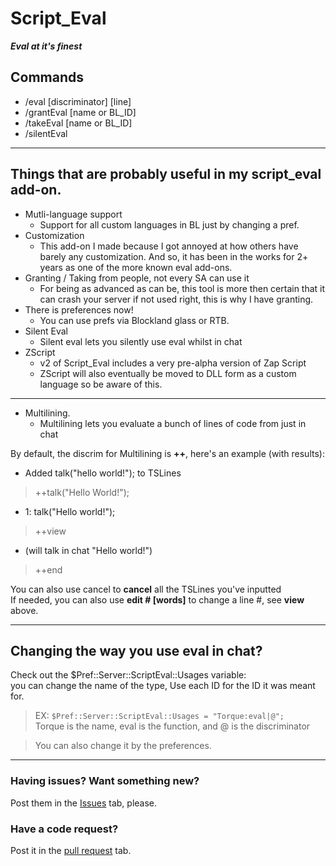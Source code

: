 # Script_Eval
___Eval at it's finest___

## Commands
* /eval [discriminator] [line]
* /grantEval [name or BL_ID]
* /takeEval [name or BL_ID]
* /silentEval
___

## Things that are probably useful in my script_eval add-on.
* Mutli-language support
  * Support for all custom languages in BL just by changing a pref.
* Customization
  * This add-on I made because I got annoyed at how others have barely any customization. And so, it has been in the works for 2+ years as one of the more known eval add-ons.
* Granting / Taking from people, not every SA can use it
  * For being as advanced as can be, this tool is more then certain that it can crash your server if not used right, this is why I have granting.
* There is preferences now!
  * You can use prefs via Blockland glass or RTB.
* Silent Eval
  * Silent eval lets you silently use eval whilst in chat
* ZScript
  * v2 of Script_Eval includes a very pre-alpha version of Zap Script
  * ZScript will also eventually be moved to DLL form as a custom language so be aware of this.

___

* Multilining.
  * Multilining lets you evaluate a bunch of lines of code from just in chat

By default, the discrim for Multilining is __++__, here's an example (with results): <br/>
* Added talk("hello world!"); to TSLines
 > ++talk("Hello World!"); <br/>
* 1: talk("Hello world!");
 > ++view
* (will talk in chat "Hello world!")
 > ++end

You can also use cancel to __cancel__ all the TSLines you've inputted <br/>
If needed, you can also use __edit # [words]__ to change a line #, see __view__ above.

___

## Changing the way you use eval in chat?
Check out the $Pref::Server::ScriptEval::Usages variable: <br/>
you can change the name of the type, Use each ID for the ID it was meant for. <br/>
> EX: `$Pref::Server::ScriptEval::Usages = "Torque:eval|@";`<br/>
> Torque is the name, eval is the function, and @ is the discriminator <br/>

> You can also change it by the preferences.

___

### Having issues? Want something new?
Post them in the [Issues](https://github.com/Anthonyrules144/Script_Eval/issues) tab, please.
### Have a code request?
Post it in the [pull request](https://github.com/Anthonyrules144/Script_Eval/pulls) tab.
